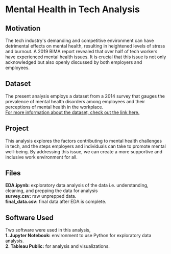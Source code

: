# Mental Health in Tech Analysis

## Motivation
The tech industry's demanding and competitive environment can have detrimental effects on mental health, resulting in heightened levels of stress and burnout. A 2019 BIMA report revealed that over half of tech workers have experienced mental health issues. It is crucial that this issue is not only acknowledged but also openly discussed by both employers and employees. 

## Dataset
The present analysis employs a dataset from a 2014 survey that gauges the prevalence of mental health disorders among employees and their perceptions of mental health in the workplace.<br/>
[For more information about the dataset, check out the link here.](https://www.kaggle.com/datasets/osmi/mental-health-in-tech-survey)

## Project
This analysis explores the factors contributing to mental health challenges in tech, and the steps employers and individuals can take to promote mental well-being. By addressing this issue, we can create a more supportive and inclusive work environment for all.

## Files
**EDA.ipynb:** exploratory data analysis of the data i.e. understanding, cleaning, and prepping the data for analysis<br/>
**survey.csv:** raw unprepped data.<br/>
**final_data.csv:** final data after EDA is complete.

## Software Used
Two software were used in this analysis,<br/>
**1. Jupyter Notebook:** environment to use Python for exploratory data analysis.<br/>
**2. Tableau Public:** for analysis and visualizations.

